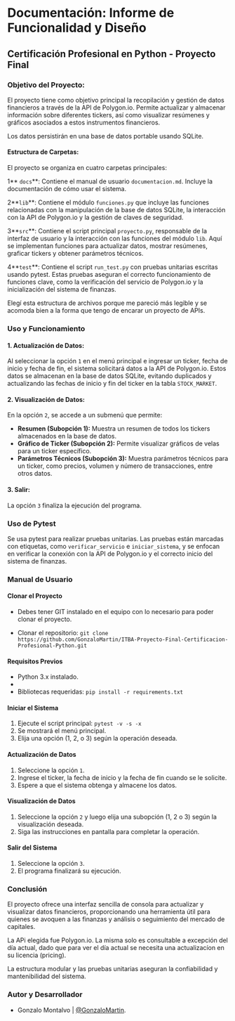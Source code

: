 # Documentación: Informe de Funcionalidad y Diseño

## Certificación Profesional en Python - Proyecto Final

### Objetivo del Proyecto:

El proyecto tiene como objetivo principal la recopilación y gestión de datos financieros a través de la API de Polygon.io. Permite actualizar y almacenar información sobre diferentes tickers, así como visualizar resúmenes y gráficos asociados a estos instrumentos financieros.

Los datos persistirán en una base de datos portable usando SQLite.

#### Estructura de Carpetas:

El proyecto se organiza en cuatro carpetas principales:

1** `docs`**: Contiene el manual de usuario `documentacion.md`. Incluye la documentación de cómo usar el sistema.

2**`lib`**: Contiene el módulo `funciones.py` que incluye las funciones relacionadas con la manipulación de la base de datos SQLite, la interacción con la API de Polygon.io y la gestión de claves de seguridad.

3**`src`**: Contiene el script principal `proyecto.py`, responsable de la interfaz de usuario y la interacción con las funciones del módulo `lib`. Aquí se implementan funciones para actualizar datos, mostrar resúmenes, graficar tickers y obtener parámetros técnicos.

4**`test`**: Contiene el script `run_test.py` con pruebas unitarias escritas usando pytest. Estas pruebas aseguran el correcto funcionamiento de funciones clave, como la verificación del servicio de Polygon.io y la inicialización del sistema de finanzas.

Elegí esta estructura de archivos porque me pareció más legible y se acomoda bien a la forma que tengo de encarar un proyecto de APIs.


### Uso y Funcionamiento

#### 1. Actualización de Datos:

Al seleccionar la opción `1` en el menú principal e ingresar un ticker, fecha de inicio y fecha de fin, el sistema solicitará datos a la API de Polygon.io. Estos datos se almacenan en la base de datos SQLite, evitando duplicados y actualizando las fechas de inicio y fin del ticker en la tabla `STOCK_MARKET`.

#### 2. Visualización de Datos:

En la opción `2`, se accede a un submenú que permite:

- **Resumen (Subopción 1):** Muestra un resumen de todos los tickers almacenados en la base de datos.
- **Gráfico de Ticker (Subopción 2):** Permite visualizar gráficos de velas para un ticker específico.
- **Parámetros Técnicos (Subopción 3):** Muestra parámetros técnicos para un ticker, como precios, volumen y número de transacciones, entre otros datos.

#### 3. Salir:

La opción `3` finaliza la ejecución del programa.


### Uso de Pytest

Se usa pytest para realizar pruebas unitarias. Las pruebas están marcadas con etiquetas, como `verificar_servicio` e `iniciar_sistema`, y se enfocan en verificar la conexión con la API de Polygon.io y el correcto inicio del sistema de finanzas.


### Manual de Usuario

#### Clonar el Proyecto

- Debes tener GIT instalado en el equipo con lo necesario para poder clonar el proyecto.

- Clonar el repositorio: `git clone https://github.com/GonzaloMartin/ITBA-Proyecto-Final-Certificacion-Profesional-Python.git`

#### Requisitos Previos

- Python 3.x instalado.
- 
- Bibliotecas requeridas: `pip install -r requirements.txt`


#### Iniciar el Sistema

1. Ejecute el script principal: `pytest -v -s -x`
2. Se mostrará el menú principal.
3. Elija una opción (1, 2, o 3) según la operación deseada.


#### Actualización de Datos

1. Seleccione la opción `1`.
2. Ingrese el ticker, la fecha de inicio y la fecha de fin cuando se le solicite.
3. Espere a que el sistema obtenga y almacene los datos.


#### Visualización de Datos

1. Seleccione la opción `2` y luego elija una subopción (1, 2 o 3) según la visualización deseada.
2. Siga las instrucciones en pantalla para completar la operación.


#### Salir del Sistema

1. Seleccione la opción `3`.
2. El programa finalizará su ejecución.


### Conclusión

El proyecto ofrece una interfaz sencilla de consola para actualizar y visualizar datos financieros, proporcionando una herramienta útil para quienes se avoquen a las finanzas y análisis o seguimiento del mercado de capitales.

La APi elegida fue Polygon.io. La misma solo es consultable a excepción del día actual, dado que para ver el día actual se necesita una actualizacíon en su licencia (pricing).

La estructura modular y las pruebas unitarias aseguran la confiabilidad y mantenibilidad del sistema.


### Autor y Desarrollador

- Gonzalo Montalvo | [@GonzaloMartin](https://github.com/GonzaloMartin).
